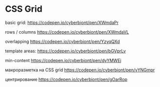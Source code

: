 # CSS Grid

basic grid: https://codepen.io/cyberbiont/pen/XWmdaPr

rows / columns https://codepen.io/cyberbiont/pen/XWmdaVL

overlapping https://codepen.io/cyberbiont/pen/YzyqQXd

template areas: https://codepen.io/cyberbiont/pen/bGVprLv

min-content https://codepen.io/cyberbiont/pen/dyYMWEj

макроразметка на CSS grid https://codepen.io/cyberbiont/pen/vYNGmpr

центрирование https://codepen.io/cyberbiont/pen/gOarRop





